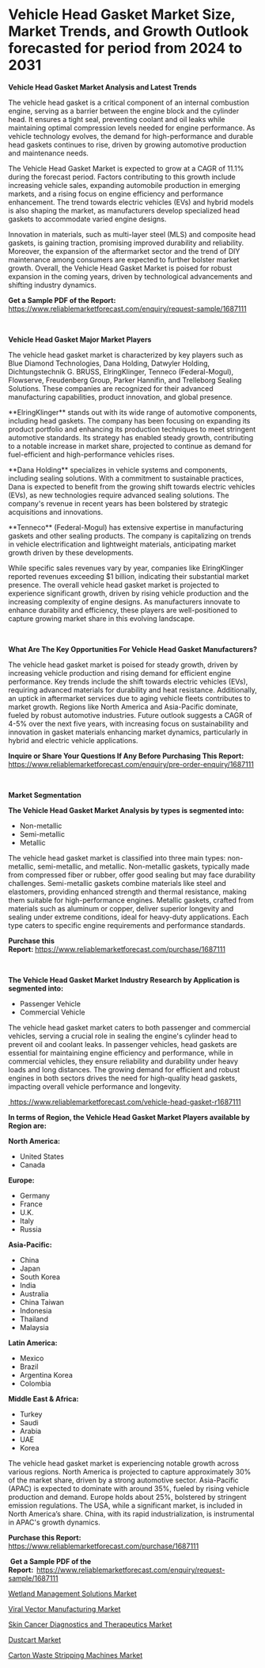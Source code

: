 <p><h1>Vehicle Head Gasket Market Size, Market Trends, and Growth Outlook forecasted for period from 2024 to 2031</h1></p><p><strong>Vehicle Head Gasket Market Analysis and Latest Trends</strong></p>
<p><p>The vehicle head gasket is a critical component of an internal combustion engine, serving as a barrier between the engine block and the cylinder head. It ensures a tight seal, preventing coolant and oil leaks while maintaining optimal compression levels needed for engine performance. As vehicle technology evolves, the demand for high-performance and durable head gaskets continues to rise, driven by growing automotive production and maintenance needs.</p><p>The Vehicle Head Gasket Market is expected to grow at a CAGR of 11.1% during the forecast period. Factors contributing to this growth include increasing vehicle sales, expanding automobile production in emerging markets, and a rising focus on engine efficiency and performance enhancement. The trend towards electric vehicles (EVs) and hybrid models is also shaping the market, as manufacturers develop specialized head gaskets to accommodate varied engine designs.</p><p>Innovation in materials, such as multi-layer steel (MLS) and composite head gaskets, is gaining traction, promising improved durability and reliability. Moreover, the expansion of the aftermarket sector and the trend of DIY maintenance among consumers are expected to further bolster market growth. Overall, the Vehicle Head Gasket Market is poised for robust expansion in the coming years, driven by technological advancements and shifting industry dynamics.</p></p>
<p><strong>Get a Sample PDF of the Report:&nbsp;</strong> <a href="https://www.reliablemarketforecast.com/enquiry/request-sample/1687111?utm_campaign=1134&utm_medium=2&utm_source=Github&utm_content=ia&utm_term=02112024&utm_id=vehicle-head-gasket">https://www.reliablemarketforecast.com/enquiry/request-sample/1687111</a></p>
<p>&nbsp;</p>
<p><strong>Vehicle Head Gasket Major Market Players</strong></p>
<p><p>The vehicle head gasket market is characterized by key players such as Blue Diamond Technologies, Dana Holding, Datwyler Holding, Dichtungstechnik G. BRUSS, ElringKlinger, Tenneco (Federal-Mogul), Flowserve, Freudenberg Group, Parker Hannifin, and Trelleborg Sealing Solutions. These companies are recognized for their advanced manufacturing capabilities, product innovation, and global presence.</p><p>**ElringKlinger** stands out with its wide range of automotive components, including head gaskets. The company has been focusing on expanding its product portfolio and enhancing its production techniques to meet stringent automotive standards. Its strategy has enabled steady growth, contributing to a notable increase in market share, projected to continue as demand for fuel-efficient and high-performance vehicles rises.</p><p>**Dana Holding** specializes in vehicle systems and components, including sealing solutions. With a commitment to sustainable practices, Dana is expected to benefit from the growing shift towards electric vehicles (EVs), as new technologies require advanced sealing solutions. The company's revenue in recent years has been bolstered by strategic acquisitions and innovations.</p><p>**Tenneco** (Federal-Mogul) has extensive expertise in manufacturing gaskets and other sealing products. The company is capitalizing on trends in vehicle electrification and lightweight materials, anticipating market growth driven by these developments.</p><p>While specific sales revenues vary by year, companies like ElringKlinger reported revenues exceeding $1 billion, indicating their substantial market presence. The overall vehicle head gasket market is projected to experience significant growth, driven by rising vehicle production and the increasing complexity of engine designs. As manufacturers innovate to enhance durability and efficiency, these players are well-positioned to capture growing market share in this evolving landscape.</p></p>
<p>&nbsp;</p>
<p><strong>What Are The Key Opportunities For Vehicle Head Gasket Manufacturers?</strong></p>
<p><p>The vehicle head gasket market is poised for steady growth, driven by increasing vehicle production and rising demand for efficient engine performance. Key trends include the shift towards electric vehicles (EVs), requiring advanced materials for durability and heat resistance. Additionally, an uptick in aftermarket services due to aging vehicle fleets contributes to market growth. Regions like North America and Asia-Pacific dominate, fueled by robust automotive industries. Future outlook suggests a CAGR of 4-5% over the next five years, with increasing focus on sustainability and innovation in gasket materials enhancing market dynamics, particularly in hybrid and electric vehicle applications.</p></p>
<p><strong>Inquire or Share Your Questions If Any Before Purchasing This Report:</strong> <a href="https://www.reliablemarketforecast.com/enquiry/pre-order-enquiry/1687111?utm_campaign=1134&utm_medium=2&utm_source=Github&utm_content=ia&utm_term=02112024&utm_id=vehicle-head-gasket">https://www.reliablemarketforecast.com/enquiry/pre-order-enquiry/1687111</a></p>
<p>&nbsp;</p>
<p><strong>Market Segmentation</strong></p>
<p><strong>The Vehicle Head Gasket Market Analysis by types is segmented into:</strong></p>
<p><ul><li>Non-metallic</li><li>Semi-metallic</li><li>Metallic</li></ul></p>
<p><p>The vehicle head gasket market is classified into three main types: non-metallic, semi-metallic, and metallic. Non-metallic gaskets, typically made from compressed fiber or rubber, offer good sealing but may face durability challenges. Semi-metallic gaskets combine materials like steel and elastomers, providing enhanced strength and thermal resistance, making them suitable for high-performance engines. Metallic gaskets, crafted from materials such as aluminum or copper, deliver superior longevity and sealing under extreme conditions, ideal for heavy-duty applications. Each type caters to specific engine requirements and performance standards.</p></p>
<p><strong>Purchase this Report:&nbsp;</strong><a href="https://www.reliablemarketforecast.com/purchase/1687111?utm_campaign=1134&utm_medium=2&utm_source=Github&utm_content=ia&utm_term=02112024&utm_id=vehicle-head-gasket">https://www.reliablemarketforecast.com/purchase/1687111</a></p>
<p>&nbsp;</p>
<p><strong>The Vehicle Head Gasket Market Industry Research by Application is segmented into:</strong></p>
<p><ul><li>Passenger Vehicle</li><li>Commercial Vehicle</li></ul></p>
<p><p>The vehicle head gasket market caters to both passenger and commercial vehicles, serving a crucial role in sealing the engine's cylinder head to prevent oil and coolant leaks. In passenger vehicles, head gaskets are essential for maintaining engine efficiency and performance, while in commercial vehicles, they ensure reliability and durability under heavy loads and long distances. The growing demand for efficient and robust engines in both sectors drives the need for high-quality head gaskets, impacting overall vehicle performance and longevity.</p></p>
<p><a href="https://www.reliablemarketforecast.com/vehicle-head-gasket-r1687111?utm_campaign=1134&utm_medium=2&utm_source=Github&utm_content=ia&utm_term=02112024&utm_id=vehicle-head-gasket">&nbsp;https://www.reliablemarketforecast.com/vehicle-head-gasket-r1687111</a></p>
<p><strong>In terms of Region, the Vehicle Head Gasket Market Players available by Region are:</strong></p>
<p>
    <p> <strong> North America: </strong>
        <ul>
            <li>United States</li>
            <li>Canada</li>
        </ul>
        </p> 
    <p> <strong> Europe: </strong>
        <ul>
            <li>Germany</li>
            <li>France</li>
            <li>U.K.</li>
            <li>Italy</li>
            <li>Russia</li>
        </ul>
        </p> 
    <p> <strong> Asia-Pacific: </strong>
        <ul>
            <li>China</li>
            <li>Japan</li>
            <li>South Korea</li>
            <li>India</li>
            <li>Australia</li>
            <li>China Taiwan</li>
            <li>Indonesia</li>
            <li>Thailand</li>
            <li>Malaysia</li>
        </ul>
        </p> 
    <p> <strong> Latin America: </strong>
        <ul>
            <li>Mexico</li>
            <li>Brazil</li>
            <li>Argentina Korea</li>
            <li>Colombia</li>
        </ul>
        </p> 
    <p> <strong> Middle East & Africa: </strong>
        <ul>
            <li>Turkey</li>
            <li>Saudi</li>
            <li>Arabia</li>
            <li>UAE</li>
            <li>Korea</li>
        </ul>
    </p>
    </p>
<p><p>The vehicle head gasket market is experiencing notable growth across various regions. North America is projected to capture approximately 30% of the market share, driven by a strong automotive sector. Asia-Pacific (APAC) is expected to dominate with around 35%, fueled by rising vehicle production and demand. Europe holds about 25%, bolstered by stringent emission regulations. The USA, while a significant market, is included in North America’s share. China, with its rapid industrialization, is instrumental in APAC's growth dynamics.</p></p>
<p><strong>Purchase this Report: </strong><a href="https://www.reliablemarketforecast.com/purchase/1687111?utm_campaign=1134&utm_medium=2&utm_source=Github&utm_content=ia&utm_term=02112024&utm_id=vehicle-head-gasket">https://www.reliablemarketforecast.com/purchase/1687111</a></p>
<p>&nbsp;<strong>Get a Sample PDF of the Report:&nbsp;&nbsp;</strong><a href="https://www.reliablemarketforecast.com/enquiry/request-sample/1687111?utm_campaign=1134&utm_medium=2&utm_source=Github&utm_content=ia&utm_term=02112024&utm_id=vehicle-head-gasket">https://www.reliablemarketforecast.com/enquiry/request-sample/1687111</a></p>
<p><strong></strong></p>
<p><p><a href="https://www.linkedin.com/pulse/comprehensive-wetland-management-solutions-market-report-qs1fc?utm_campaign=1134&utm_medium=2&utm_source=Github&utm_content=ia&utm_term=02112024&utm_id=vehicle-head-gasket">Wetland Management Solutions Market</a></p><p><a href="https://issuu.com/reportprime-2/docs/viral-vector-manufacturing-market-s_e8a23cdeb1e63e?utm_campaign=1134&utm_medium=2&utm_source=Github&utm_content=ia&utm_term=02112024&utm_id=vehicle-head-gasket">Viral Vector Manufacturing Market</a></p><p><a href="https://issuu.com/reportprime-2/docs/skin-cancer-diagnostics-and-therape_25c858a284f547?utm_campaign=1134&utm_medium=2&utm_source=Github&utm_content=ia&utm_term=02112024&utm_id=vehicle-head-gasket">Skin Cancer Diagnostics and Therapeutics Market</a></p><p><a href="https://github.com/karolinec5dqui/Market-Research-Report-List-1/blob/main/dustcart-market.md?utm_campaign=1134&utm_medium=2&utm_source=Github&utm_content=ia&utm_term=02112024&utm_id=vehicle-head-gasket">Dustcart Market</a></p><p><a href="https://www.linkedin.com/pulse/in-depth-analysis-global-carton-waste-stripping-machines-market-iwzgc?utm_campaign=1134&utm_medium=2&utm_source=Github&utm_content=ia&utm_term=02112024&utm_id=vehicle-head-gasket">Carton Waste Stripping Machines Market</a></p></p>